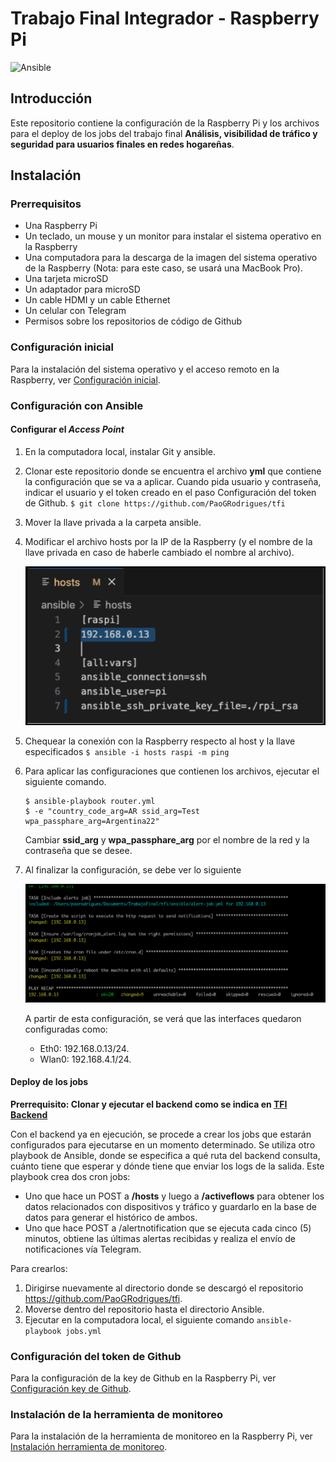 # Trabajo Final Integrador - Raspberry Pi

![Ansible](https://img.shields.io/badge/config-Ansible-black?logo=ansible&logoColor=white)

## Introducción
Este repositorio contiene la configuración de la Raspberry Pi y los archivos para el deploy de los jobs del trabajo final **Análisis, visibilidad de tráfico y seguridad para usuarios finales en redes hogareñas**.

## Instalación
### Prerrequisitos
* Una Raspberry Pi 
* Un teclado, un mouse y un monitor para instalar el sistema operativo en la Raspberry
* Una computadora para la descarga de la imagen del sistema operativo de la Raspberry (Nota: para este caso, se usará una MacBook Pro).
* Una tarjeta microSD
* Un adaptador para microSD
* Un cable HDMI y un cable Ethernet
* Un celular con Telegram
* Permisos sobre los repositorios de código de Github

### Configuración inicial
Para la instalación del sistema operativo y el acceso remoto en la Raspberry, ver [Configuración inicial](docs/configInicial.md).

### Configuración con Ansible
#### Configurar el _Access Point_ 
1. En la computadora local, instalar Git y ansible.
2. Clonar este repositorio donde se encuentra el archivo **yml** que contiene la configuración que se va a aplicar. Cuando pida usuario y contraseña, indicar el usuario y el token creado en el paso Configuración del token de Github.
    ```$ git clone https://github.com/PaoGRodrigues/tfi```
3. Mover la llave privada a la carpeta ansible.
4. Modificar el archivo hosts por la IP de la Raspberry (y el nombre de la llave privada en caso de haberle cambiado el nombre al archivo).

    ![Modificar yml](docs/AnsibleImage.png)

5. Chequear la conexión con la Raspberry respecto al host y la llave especificados
    ```$ ansible -i hosts raspi -m ping```
6. Para aplicar las configuraciones que contienen los archivos, ejecutar el siguiente comando.
    ```
    $ ansible-playbook router.yml 
    $ -e "country_code_arg=AR ssid_arg=Test wpa_passphare_arg=Argentina22"
    ```
    Cambiar **ssid_arg** y **wpa_passphare_arg** por el nombre de la red y la contraseña que se desee.

7. Al finalizar la configuración, se debe ver lo siguiente
    
    ![Ejecución](docs/execution.png)

    A partir de esta configuración, se verá que las interfaces quedaron configuradas como:
    * Eth0: 192.168.0.13/24.
    * Wlan0: 192.168.4.1/24.

#### Deploy de los jobs
**Prerrequisito: Clonar y ejecutar el backend como se indica en [TFI Backend](https://github.com/PaoGRodrigues/tfi-backend)**

Con el backend ya en ejecución, se procede a crear los jobs que estarán configurados para ejecutarse en un momento determinado. Se utiliza otro playbook de Ansible, donde se especifica a qué ruta del backend consulta, cuánto tiene que esperar y dónde tiene que enviar los logs de la salida.
Este playbook crea dos cron jobs:
* Uno que hace un POST a **/hosts** y luego a **/activeflows** para obtener los datos relacionados con dispositivos y tráfico y guardarlo en la base de datos para generar el histórico de ambos.
* Uno que hace POST a /alertnotification que se ejecuta cada cinco (5) minutos, obtiene las últimas alertas recibidas y realiza el envío de notificaciones vía Telegram.

Para crearlos:

1. Dirigirse nuevamente al directorio donde se descargó el repositorio https://github.com/PaoGRodrigues/tfi.
2. Moverse dentro del repositorio hasta el directorio Ansible.
3. Ejecutar en la computadora local, el siguiente comando ```ansible-playbook jobs.yml```

### Configuración del token de Github
Para la configuración de la key de Github en la Raspberry Pi, ver [Configuración key de Github](docs/configKeyGithub.md).

### Instalación de la herramienta de monitoreo
Para la instalación de la herramienta de monitoreo en la Raspberry Pi, ver [Instalación herramienta de monitoreo](docs/configTool.md).